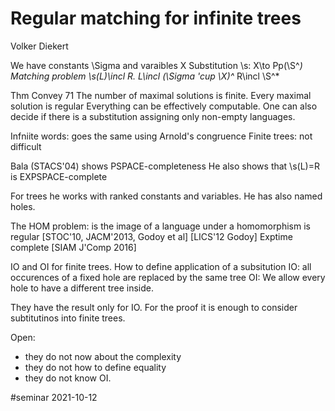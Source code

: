 # Regular matching for infinite trees
Volker Diekert

We have constants \Sigma and varaibles X
Substitution \s: X\to Pp(\S^*)
Matching problem \s(L)\incl R.
L\incl (\Sigma 'cup \X)^* R\incl \S^*

Thm Convey 71
The number of maximal solutions is finite.
Every maximal solution is regular
Everything can be effectively computable.
One can also decide if there is a substitution assigning only non-empty
languages.

Infniite words: goes the same using Arnold's congruence
Finite trees: not difficult

Bala (STACS'04) shows PSPACE-completeness
He also shows that \s(L)=R is EXPSPACE-complete

For trees he works with ranked constants and variables. He has also named holes.

The HOM problem: is the image of a language under a homomorphism is regular
[STOC'10, JACM'2013, Godoy et al] [LICS'12 Godoy] Exptime complete [SIAM J'Comp
2016]

IO and OI for finite trees. How to define application of a subsitution
IO: all occurences of a fixed hole are replaced by the same tree
OI: We allow every hole to have a different tree inside.

They have the result only for IO.
For the proof it is enough to consider subtitutinos into finite trees.

Open: 
- they do not now about the complexity
- they do not how to define equality
- they do not know OI. 



#seminar 2021-10-12